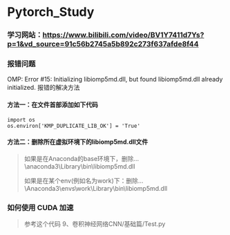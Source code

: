 # Pytorch_Study

### 学习网站：https://www.bilibili.com/video/BV1Y7411d7Ys?p=1&vd_source=91c56b2745a5b892c273f637afde8f44

### 报错问题
OMP: Error #15: Initializing libiomp5md.dll, but found libiomp5md.dll already initialized. 报错的解决方法
#### 方法一：在文件首部添加如下代码
```commandline
import os
os.environ['KMP_DUPLICATE_LIB_OK'] = 'True'
```
#### 方法二：删除所在虚拟环境下的libiomp5md.dll文件
> 如果是在Anaconda的base环境下，删除…\anaconda3\Library\bin\libiomp5md.dll
> 
>如果是在某个env(例如名为work)下：删除…\Anaconda3\envs\work\Library\bin\libiomp5md.dll


### 如何使用 CUDA 加速
> 参考这个代码 9、卷积神经网络CNN/基础篇/Test.py